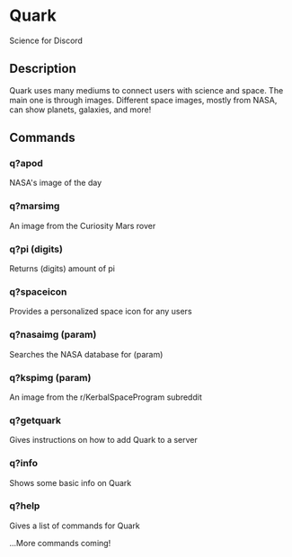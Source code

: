 # Quark
Science for Discord

## Description

Quark uses many mediums to connect users with science and space. The main one is through images. Different space images, mostly from NASA, can show planets, galaxies, and more!

## Commands

### q?apod

NASA's image of the day

### q?marsimg

An image from the Curiosity Mars rover

### q?pi (digits)

Returns (digits) amount of pi

### q?spaceicon

Provides a personalized space icon for any users

### q?nasaimg (param)

Searches the NASA database for (param)

### q?kspimg (param)

An image from the r/KerbalSpaceProgram subreddit

### q?getquark

Gives instructions on how to add Quark to a server

### q?info

Shows some basic info on Quark

### q?help

Gives a list of commands for Quark

...More commands coming!